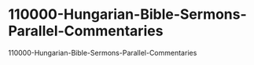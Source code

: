 # 110000-Hungarian-Bible-Sermons-Parallel-Commentaries
110000-Hungarian-Bible-Sermons-Parallel-Commentaries
